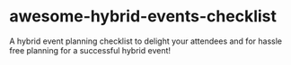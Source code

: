 # awesome-hybrid-events-checklist
A hybrid event planning checklist to delight your attendees and for hassle free planning for a successful hybrid event!
